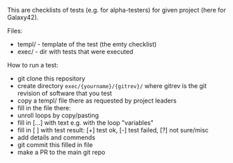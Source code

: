 
This are checklists of tests (e.g. for alpha-testers) for given project (here for Galaxy42).

Files:
  * templ/ - template of the test (the emty checklist)
  * exec/ - dir with tests that were executed

How to run a test:
  * git clone this repository
  * create directory `exec/{yourname}/{gitrev}/` where gitrev is the git revision of software that you test
  * copy a templ/ file there as requested by project leaders
  * fill in the file there:
  * unroll loops by copy/pasting
  * fill in [...] with text e.g. with the loop "variables"
  * fill in [ ] with test result:  [+] test ok, [-] test failed, [?] not sure/misc
  * add details and commends
  * git commit this filled in file
  * make a PR to the main git repo

